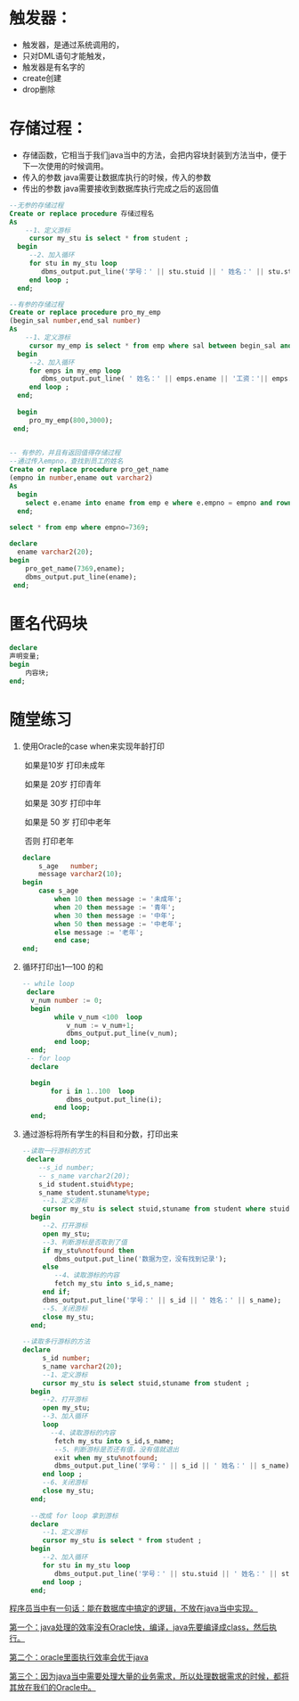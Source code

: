 # 触发器：

- 触发器，是通过系统调用的，
- 只对DML语句才能触发，
- 触发器是有名字的
- create创建
- drop删除

# 存储过程：

- 存储函数，它相当于我们java当中的方法，会把内容块封装到方法当中，便于下一次使用的时候调用。
- 传入的参数 java需要让数据库执行的时候，传入的参数
- 传出的参数 java需要接收到数据库执行完成之后的返回值

```sql
--无参的存储过程
Create or replace procedure 存储过程名
As
    --1、定义游标
     cursor my_stu is select * from student ;
  begin
     --2、加入循环
     for stu in my_stu loop 
        dbms_output.put_line('学号：' || stu.stuid || ' 姓名：' || stu.stuname);
     end loop ;
  end;

--有参的存储过程
Create or replace procedure pro_my_emp
(begin_sal number,end_sal number)
As
    --1、定义游标
     cursor my_emp is select * from emp where sal between begin_sal and end_sal;
  begin
     --2、加入循环
     for emps in my_emp loop 
        dbms_output.put_line( ' 姓名：' || emps.ename || '工资：'|| emps.sal);
     end loop ;
  end;
  
  begin
     pro_my_emp(800,3000);
 end;
  

-- 有参的，并且有返回值得存储过程
--通过传入empno，查找到员工的姓名
Create or replace procedure pro_get_name
(empno in number,ename out varchar2)
As
  begin
    select e.ename into ename from emp e where e.empno = empno and rownum=1;
  end;
  
select * from emp where empno=7369;  

declare
  ename varchar2(20);  
begin
    pro_get_name(7369,ename);
    dbms_output.put_line(ename);
 end; 
```



# 匿名代码块

```sql
declare
声明变量;
begin
	内容块;
end;
```

# 随堂练习

1. 使用Oracle的case when来实现年龄打印	

   ​	如果是10岁 打印未成年

   ​	如果是 20岁 打印青年

   ​	如果是 30岁 打印中年

   ​	如果是 50 岁 打印中老年

   ​	否则  打印老年

   ```sql
   declare
       s_age   number;
       message varchar2(10);
   begin
       case s_age
           when 10 then message := '未成年';
           when 20 then message := '青年';
           when 30 then message := '中年';
           when 50 then message := '中老年';
           else message := '老年';
           end case;
   end;
   ```

2. 循环打印出1—100 的和

   ```sql
   -- while loop 
    declare
     v_num number := 0;
     begin
           while v_num <100  loop
              v_num := v_num+1;
              dbms_output.put_line(v_num);
           end loop;
     end;
    -- for loop
     declare
   
     begin
          for i in 1..100  loop
              dbms_output.put_line(i);
           end loop;
     end;
   ```

3. 通过游标将所有学生的科目和分数，打印出来

   ```sql
   --读取一行游标的方式
    declare
       --s_id number;
       -- s_name varchar2(20);
       s_id student.stuid%type;
       s_name student.stuname%type;
        --1、定义游标
        cursor my_stu is select stuid,stuname from student where stuid=1;
     begin
        --2、打开游标
        open my_stu;
        --3、判断游标是否取到了值
        if my_stu%notfound then
           dbms_output.put_line('数据为空，没有找到记录');
        else
           --4、读取游标的内容
           fetch my_stu into s_id,s_name;
        end if;
        dbms_output.put_line('学号：' || s_id || ' 姓名：' || s_name);
        --5、关闭游标
        close my_stu;
     end;
     
   --读取多行游标的方法
   declare
        s_id number;
        s_name varchar2(20);
        --1、定义游标
        cursor my_stu is select stuid,stuname from student ;
     begin
        --2、打开游标
        open my_stu;
        --3、加入循环
        loop 
          --4、读取游标的内容
           fetch my_stu into s_id,s_name;
           --5、判断游标是否还有值，没有值就退出
           exit when my_stu%notfound;  
           dbms_output.put_line('学号：' || s_id || ' 姓名：' || s_name);
        end loop ;
        --6、关闭游标
        close my_stu;
     end;
     
     --改成 for loop 拿到游标
     declare
        --1、定义游标
        cursor my_stu is select * from student ;
     begin
        --2、加入循环
        for stu in my_stu loop 
           dbms_output.put_line('学号：' || stu.stuid || ' 姓名：' || stu.stuname);
        end loop ;
     end;
   ```

   

<u>程序员当中有一句话：能在数据库中搞定的逻辑，不放在java当中实现。</u>

<u>第一个：java处理的效率没有Oracle快，编译，java先要编译成class，然后执行。</u>

<u>第二个：oracle里面执行效率会优于java</u>

<u>第三个：因为java当中需要处理大量的业务需求，所以处理数据需求的时候，都将其放在我们的Oracle中。</u>